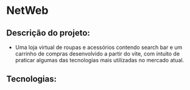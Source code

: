 # NetWeb
## Descrição do projeto:
- Uma loja virtual de roupas e acessórios contendo search bar e um carrinho de compras desenvolvido a partir do vite, com intuito de praticar algumas das tecnologias mais utilizadas no mercado atual.
## Tecnologias:
